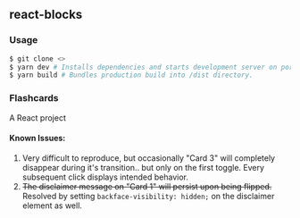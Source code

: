 ## react-blocks

### Usage
```bash
$ git clone <>
$ yarn dev # Installs dependencies and starts development server on port 1337.
$ yarn build # Bundles production build into /dist directory.
```


### Flashcards
A React project

#### Known Issues:
1. Very difficult to reproduce, but occasionally "Card 3" will completely disappear during it's transition.. but only on the first toggle. Every subsequent click displays intended behavior.
2. ~~The disclaimer message on "Card 1" will persist upon being flipped.~~ Resolved by setting `backface-visibility: hidden;` on the disclaimer element as well.